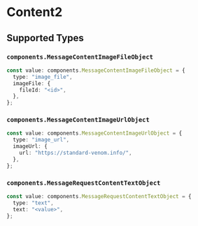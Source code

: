 # Content2


## Supported Types

### `components.MessageContentImageFileObject`

```typescript
const value: components.MessageContentImageFileObject = {
  type: "image_file",
  imageFile: {
    fileId: "<id>",
  },
};
```

### `components.MessageContentImageUrlObject`

```typescript
const value: components.MessageContentImageUrlObject = {
  type: "image_url",
  imageUrl: {
    url: "https://standard-venom.info/",
  },
};
```

### `components.MessageRequestContentTextObject`

```typescript
const value: components.MessageRequestContentTextObject = {
  type: "text",
  text: "<value>",
};
```

